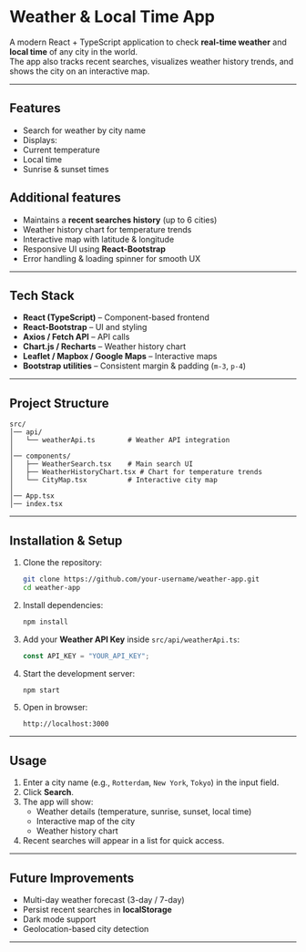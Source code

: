 #  Weather & Local Time App

A modern React + TypeScript application to check **real-time weather** and **local time** of any city in the world.  
The app also tracks recent searches, visualizes weather history trends, and shows the city on an interactive map.

---

##  Features

-  Search for weather by city name
-  Displays:
  - Current temperature
  - Local time
  - Sunrise & sunset times

  ## Additional features
-  Maintains a **recent searches history** (up to 6 cities)
-  Weather history chart for temperature trends
-  Interactive map with latitude & longitude
-  Responsive UI using **React-Bootstrap**
-  Error handling & loading spinner for smooth UX

---

##  Tech Stack

- **React (TypeScript)** – Component-based frontend
- **React-Bootstrap** – UI and styling
- **Axios / Fetch API** – API calls
- **Chart.js / Recharts** – Weather history chart
- **Leaflet / Mapbox / Google Maps** – Interactive maps
- **Bootstrap utilities** – Consistent margin & padding (`m-3`, `p-4`)

---

##  Project Structure

```
src/
│── api/
│   └── weatherApi.ts        # Weather API integration
│
│── components/
│   ├── WeatherSearch.tsx    # Main search UI
│   ├── WeatherHistoryChart.tsx # Chart for temperature trends
│   └── CityMap.tsx          # Interactive city map
│
│── App.tsx
│── index.tsx
```

---

##  Installation & Setup

1. Clone the repository:
   ```bash
   git clone https://github.com/your-username/weather-app.git
   cd weather-app
   ```

2. Install dependencies:
   ```bash
   npm install
   ```

3. Add your **Weather API Key** inside `src/api/weatherApi.ts`:
   ```ts
   const API_KEY = "YOUR_API_KEY";
   ```

4. Start the development server:
   ```bash
   npm start
   ```

5. Open in browser:
   ```
   http://localhost:3000
   ```

---

##  Usage

1. Enter a city name (e.g., `Rotterdam`, `New York`, `Tokyo`) in the input field.
2. Click **Search**.
3. The app will show:
   - Weather details (temperature, sunrise, sunset, local time)
   - Interactive map of the city
   - Weather history chart
4. Recent searches will appear in a list for quick access.

---



##  Future Improvements

- Multi-day weather forecast (3-day / 7-day)
- Persist recent searches in **localStorage**
- Dark mode support
- Geolocation-based city detection

---

